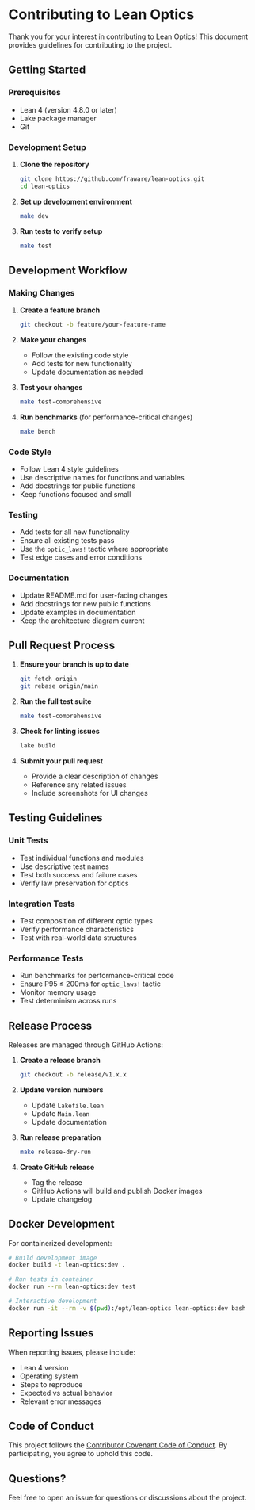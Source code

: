 # Contributing to Lean Optics

Thank you for your interest in contributing to Lean Optics! This document provides guidelines for contributing to the project.

## Getting Started

### Prerequisites

- Lean 4 (version 4.8.0 or later)
- Lake package manager
- Git

### Development Setup

1. **Clone the repository**
   ```bash
   git clone https://github.com/fraware/lean-optics.git
   cd lean-optics
   ```

2. **Set up development environment**
   ```bash
   make dev
   ```

3. **Run tests to verify setup**
   ```bash
   make test
   ```

## Development Workflow

### Making Changes

1. **Create a feature branch**
   ```bash
   git checkout -b feature/your-feature-name
   ```

2. **Make your changes**
   - Follow the existing code style
   - Add tests for new functionality
   - Update documentation as needed

3. **Test your changes**
   ```bash
   make test-comprehensive
   ```

4. **Run benchmarks** (for performance-critical changes)
   ```bash
   make bench
   ```

### Code Style

- Follow Lean 4 style guidelines
- Use descriptive names for functions and variables
- Add docstrings for public functions
- Keep functions focused and small

### Testing

- Add tests for all new functionality
- Ensure all existing tests pass
- Use the `optic_laws!` tactic where appropriate
- Test edge cases and error conditions

### Documentation

- Update README.md for user-facing changes
- Add docstrings for new public functions
- Update examples in documentation
- Keep the architecture diagram current

## Pull Request Process

1. **Ensure your branch is up to date**
   ```bash
   git fetch origin
   git rebase origin/main
   ```

2. **Run the full test suite**
   ```bash
   make test-comprehensive
   ```

3. **Check for linting issues**
   ```bash
   lake build
   ```

4. **Submit your pull request**
   - Provide a clear description of changes
   - Reference any related issues
   - Include screenshots for UI changes

## Testing Guidelines

### Unit Tests

- Test individual functions and modules
- Use descriptive test names
- Test both success and failure cases
- Verify law preservation for optics

### Integration Tests

- Test composition of different optic types
- Verify performance characteristics
- Test with real-world data structures

### Performance Tests

- Run benchmarks for performance-critical code
- Ensure P95 ≤ 200ms for `optic_laws!` tactic
- Monitor memory usage
- Test determinism across runs

## Release Process

Releases are managed through GitHub Actions:

1. **Create a release branch**
   ```bash
   git checkout -b release/v1.x.x
   ```

2. **Update version numbers**
   - Update `Lakefile.lean`
   - Update `Main.lean`
   - Update documentation

3. **Run release preparation**
   ```bash
   make release-dry-run
   ```

4. **Create GitHub release**
   - Tag the release
   - GitHub Actions will build and publish Docker images
   - Update changelog

## Docker Development

For containerized development:

```bash
# Build development image
docker build -t lean-optics:dev .

# Run tests in container
docker run --rm lean-optics:dev test

# Interactive development
docker run -it --rm -v $(pwd):/opt/lean-optics lean-optics:dev bash
```

## Reporting Issues

When reporting issues, please include:

- Lean 4 version
- Operating system
- Steps to reproduce
- Expected vs actual behavior
- Relevant error messages

## Code of Conduct

This project follows the [Contributor Covenant Code of Conduct](CODE_OF_CONDUCT.md). By participating, you agree to uphold this code.

## Questions?

Feel free to open an issue for questions or discussions about the project.
